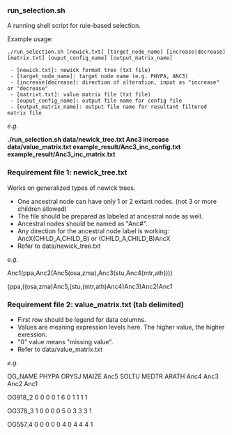 ### run_selection.sh
A running shell script for rule-based selection.

Example usage:
```
./run_selection.sh [newick.txt] [target_node_name] [increase|decrease] [matrix.txt] [ouput_config_name] [output_matrix_name]

 - [newick.txt]: newick format tree (txt file)
 - [target_node_name]: target node name (e.g. PHYPA, ANC3)
 - [increase|decrease]: direction of alteration, input as "increase" or "decrease"
 - [matrixt.txt]: value matrix file (txt file)
 - [ouput_config_name]: output file name for config file
 - [output_matrix_name]: output file name for resultant filtered matrix file
```

*e.g.*

**./run_selection.sh  data/newick_tree.txt  Anc3  increase  data/value_matrix.txt  example_result/Anc3_inc_config.txt  example_result/Anc3_inc_matrix.txt**


### Requirement file 1: newick_tree.txt
Works on generalized types of newick trees.
 - One ancestral node can have only 1 or 2 extant nodes. (not 3 or more children allowed)
 - The file should be prepared as labeled at ancestral node as well.
 - Ancestral nodes should be named as "Anc#".
 - Any direction for the ancestral node label is working: AncX(CHILD_A,CHILD_B) or (CHILD_A,CHILD_B)AncX
 - Refer to data/newick_tree.txt
 
 *e.g.*
 
Anc1(ppa,Anc2(Anc5(osa,zma),Anc3(stu,Anc4(mtr,ath))))

(ppa,((osa,zma)Anc5,(stu,(mtr,ath)Anc4)Anc3)Anc2)Anc1


### Requirement file 2: value_matrix.txt (tab delimited)
 - First row should be legend for data columns.
 - Values are meaning expression levels here. The higher value, the higher exression.
 - "0" value means "missing value".
 - Refer to data/value_matrix.txt

 *e.g.*
 
OG_NAME	PHYPA	ORYSJ	MAIZE	Anc5	SOLTU	MEDTR	ARATH	Anc4	Anc3	Anc2	Anc1

OG918_2	0	0	0	0	1	6	0	1	1	1	1

OG378_3	1	0	0	0	0	5	0	3	3	3	1

OG557_4	0	0	0	0	0	4	0	4	4	4	1
